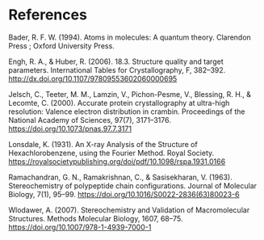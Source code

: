 # References

Bader, R. F. W. (1994). Atoms in molecules: A quantum theory. Clarendon Press ; Oxford University Press.  

Engh, R. A., & Huber, R. (2006). 18.3. Structure quality and target parameters. International Tables for Crystallography, F, 382–392. http://dx.doi.org/10.1107/97809553602060000695  
  
Jelsch, C., Teeter, M. M., Lamzin, V., Pichon-Pesme, V., Blessing, R. H., & Lecomte, C. (2000). Accurate protein crystallography at ultra-high resolution: Valence electron distribution in crambin. Proceedings of the National Academy of Sciences, 97(7), 3171–3176. https://doi.org/10.1073/pnas.97.7.3171

Lonsdale, K. (1931). An X-ray Analysis of the Structure of Hexachlorobenzene, using the Fourier Method. Royal Society. https://royalsocietypublishing.org/doi/pdf/10.1098/rspa.1931.0166  

Ramachandran, G. N., Ramakrishnan, C., & Sasisekharan, V. (1963). Stereochemistry of polypeptide chain configurations. Journal of Molecular Biology, 7(1), 95–99. https://doi.org/10.1016/S0022-2836(63)80023-6  

Wlodawer, A. (2007). Stereochemistry and Validation of Macromolecular Structures. Methods Molecular Biology, 1607, 68–75. https://doi.org/10.1007/978-1-4939-7000-1  